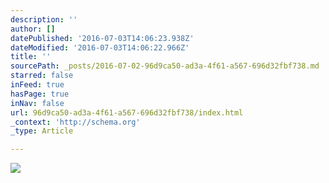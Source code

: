 ```yaml
---
description: ''
author: []
datePublished: '2016-07-03T14:06:23.938Z'
dateModified: '2016-07-03T14:06:22.966Z'
title: ''
sourcePath: _posts/2016-07-02-96d9ca50-ad3a-4f61-a567-696d32fbf738.md
starred: false
inFeed: true
hasPage: true
inNav: false
url: 96d9ca50-ad3a-4f61-a567-696d32fbf738/index.html
_context: 'http://schema.org'
_type: Article

---
```

![](https://the-grid-user-content.s3-us-west-2.amazonaws.com/1c39767d-7154-481b-99d4-b5dbb00f9dce.png)